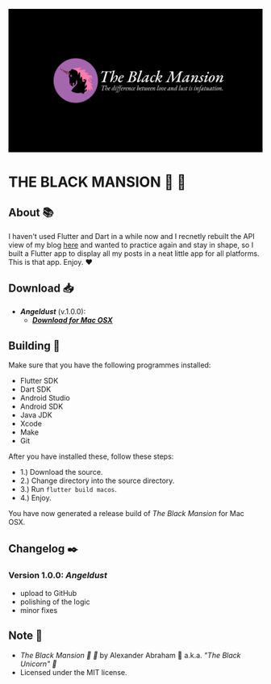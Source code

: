 <p align="center">
 <img src="assets/images/banner.png"/>
</p>

# THE BLACK MANSION :black_heart: :unicorn:



## About :books:

I haven't used Flutter and Dart in a while now and I recnetly rebuilt the API view of my blog [here](https://blckunicorn.art) and wanted to practice again and stay in shape, so I built a Flutter app to display all my posts in a neat little app for all platforms. This is that app. Enjoy. :heart:

## Download :inbox_tray:

- ***Angeldust*** (v.1.0.0):
  - ***[Download for Mac OSX](https://github.com/iamtheblackunicorn/TheBlackMansion/releases/download/v.1.0.0/TheBlackMansion-v1.0.0-Angeldust-Release.app.zip)***

## Building :hammer:

Make sure that you have the following programmes installed:

- Flutter SDK
- Dart SDK
- Android Studio
- Android SDK
- Java JDK
- Xcode
- Make
- Git

After you have installed these, follow these steps:

- 1.) Download the source.
- 2.) Change directory into the source directory.
- 3.) Run `flutter build macos`.
- 4.) Enjoy.

You have now generated a release build of *The Black Mansion* for Mac OSX.

## Changelog :black_nib:

### Version 1.0.0: ***Angeldust***

- upload to GitHub
- polishing of the logic
- minor fixes

## Note :scroll:

- *The Black Mansion :black_heart: :unicorn:* by Alexander Abraham :black_heart: a.k.a. *"The Black Unicorn" :unicorn:*
- Licensed under the MIT license.
